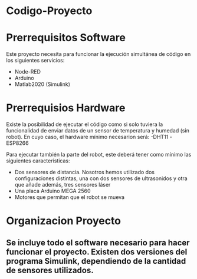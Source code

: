 # Codigo-Proyecto


# Prerrequisitos Software
Este proyecto necesita para funcionar la ejecución simultánea de código en los siguientes servicios:
  - Node-RED
  - Arduino
  - Matlab2020 (Simulink)

# Prerrequisios Hardware
Existe la posibilidad de ejecutar el código como si solo tuviera la funcionalidad de enviar datos de un sensor de temperatura y humedad (sin robot). En cuyo caso, el hardware mínimo necesarion será:
  -DHT11
  -ESP8266
  
Para ejecutar también la parte del robot, este deberá tener como mínimo las siguientes características:
  - Dos sensores de distancia. Nosotros hemos utilizado dos configuraciones distintas, una con dos sensores de ultrasonidos y otra que añade además, tres sensores láser
  - Una placa Arduino MEGA 2560
  - Motores que permitan que el robot se mueva

# Organizacion Proyecto
Se incluye todo el software necesario para hacer funcionar el proyecto. Existen dos versiones del programa Simulink, dependiendo de la cantidad de sensores utilizados.
  -  


